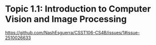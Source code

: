 
# **Topic 1.1: Introduction to Computer Vision  and Image Processing**

https://github.com/NashEsguerra/CSST106-CS4B/issues/1#issue-2510026633
